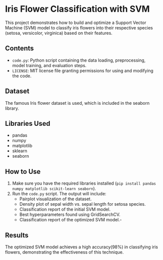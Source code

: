 # Iris Flower Classification with SVM

This project demonstrates how to build and optimize a Support Vector Machine (SVM) model to classify iris flowers into their respective species (setosa, versicolor, virginica) based on their features.

## Contents

* `code.py`: Python script containing the data loading, preprocessing, model training, and evaluation steps.
* `LICENSE`: MIT license file granting permissions for using and modifying the code.

## Dataset

The famous Iris flower dataset is used, which is included in the seaborn library.

## Libraries Used

* pandas
* numpy
* matplotlib
* sklearn
* seaborn

## How to Use

1. Make sure you have the required libraries installed (`pip install pandas numpy matplotlib scikit-learn seaborn`).
2. Run the `code.py` script. The output will include:
    * Pairplot visualization of the dataset.
    * Density plot of sepal width vs. sepal length for setosa species.
    * Classification report of the initial SVM model.
    * Best hyperparameters found using GridSearchCV.
    * Classification report of the optimized SVM model.-

## Results

The optimized SVM model achieves a high accuracy(98%) in classifying iris flowers, demonstrating the effectiveness of this technique.

